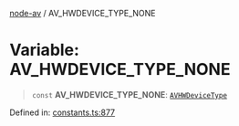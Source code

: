 [node-av](../globals.md) / AV\_HWDEVICE\_TYPE\_NONE

# Variable: AV\_HWDEVICE\_TYPE\_NONE

> `const` **AV\_HWDEVICE\_TYPE\_NONE**: [`AVHWDeviceType`](../type-aliases/AVHWDeviceType.md)

Defined in: [constants.ts:877](https://github.com/seydx/av/blob/f8631fc881b394300b1479f511d55cf1c370a87f/src/constants/constants.ts#L877)
